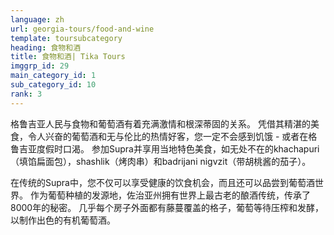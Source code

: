 ```yaml
---
language: zh
url: georgia-tours/food-and-wine
template: toursubcategory
heading: 食物和酒
title: 食物和酒| Tika Tours
imggrp_id: 29
main_category_id: 1
sub_category_id: 10
rank: 3
---
```

<div class="row content-row"><!-- 1553 (2)-->
<div class="col-xs-12 col-sm-6 col-md-6"><!-- 2090 -->

格鲁吉亚人民与食物和葡萄酒有着充满激情和根深蒂固的关系。 凭借其精湛的美食，令人兴奋的葡萄酒和无与伦比的热情好客，您一定不会感到饥饿 \- 或者在格鲁吉亚度假时口渴。
参加Supra并享用当地特色美食，如无处不在的khachapuri（填馅扁面包），shashlik（烤肉串）和badrijani nigvzit（带胡桃酱的茄子）。

</div>

<div class="col-xs-12 col-sm-6 col-md-6"><!-- 2091 -->

在传统的Supra中，您不仅可以享受健康的饮食机会，而且还可以品尝到葡萄酒世界。 作为葡萄种植的发源地，佐治亚州拥有世界上最古老的酿酒传统，传承了8000年的秘密。
几乎每个房子外面都有藤蔓覆盖的格子，葡萄等待压榨和发酵，以制作出色的有机葡萄酒。

</div>

</div>
